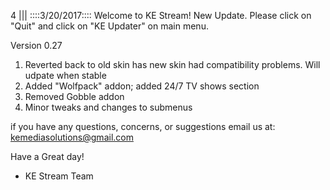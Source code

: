 4
||| 
::::3/20/2017::::
Welcome to KE Stream! 
New Update. Please click on "Quit" and click on  "KE Updater" on main menu. 

Version 0.27
  1. Reverted back to old skin has new skin had compatibility problems. Will udpate when stable
  2. Added "Wolfpack" addon; added 24/7 TV shows section
  3. Removed Gobble addon
  4. Minor tweaks and changes to submenus

if you have any questions, concerns, or suggestions email us at: kemediasolutions@gmail.com 

Have a Great day!

- KE Stream Team
